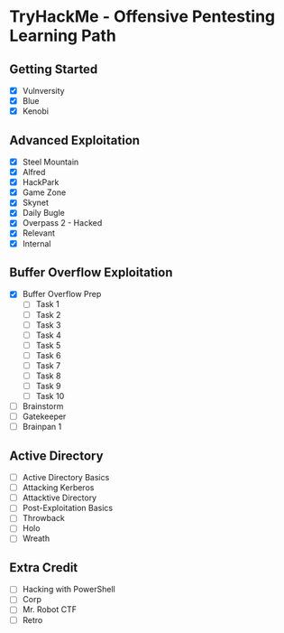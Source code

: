 # TryHackMe - Offensive Pentesting Learning Path
## Getting Started
* [X] Vulnversity
* [X] Blue
* [X] Kenobi 

## Advanced Exploitation
* [X] Steel Mountain 
* [X] Alfred
* [X] HackPark 
* [X] Game Zone 
* [X] Skynet
* [X] Daily Bugle 
* [X] Overpass 2 - Hacked 
* [X] Relevant 
* [X] Internal 

## Buffer Overflow Exploitation
* [X] Buffer Overflow Prep 
  * [ ] Task 1  
  * [ ] Task 2  
  * [ ] Task 3  
  * [ ] Task 4  
  * [ ] Task 5  
  * [ ] Task 6  
  * [ ] Task 7  
  * [ ] Task 8  
  * [ ] Task 9  
  * [ ] Task 10  
* [ ] Brainstorm 
* [ ] Gatekeeper 
* [ ] Brainpan 1 

## Active Directory
* [ ] Active Directory Basics 
* [ ] Attacking Kerberos
* [ ] Attacktive Directory
* [ ] Post-Exploitation Basics 
* [ ] Throwback
* [ ] Holo
* [ ] Wreath

## Extra Credit
* [ ] Hacking with PowerShell 
* [ ] Corp
* [ ] Mr. Robot CTF 
* [ ] Retro
